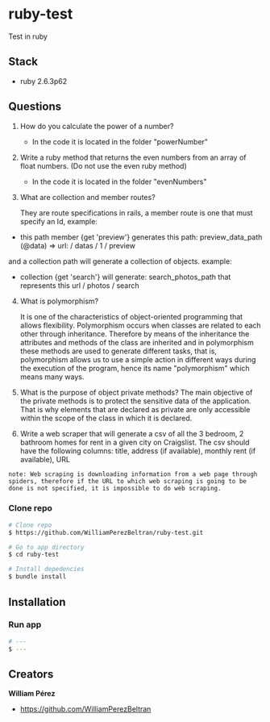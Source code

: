 # ruby-test

Test in ruby 

## Stack
- ruby 2.6.3p62

## Questions

1. How do you calculate the power of a number?
	- In the code it is located in the folder "powerNumber"
2. Write a ruby method that returns the even numbers from an array of float numbers. (Do not use the even ruby method)
	- In the code it is located in the folder "evenNumbers"

3. What are collection and member routes?

    They are route specifications in rails, a member route is one that must specify an Id,
    example:
  - this path member {get 'preview'} generates this path: preview_data_path (@data) => url: / datas / 1 / preview

  and a collection path will generate a collection of objects.
  example:
  - collection {get 'search'} will generate: search_photos_path that represents this url / photos / search

4. What is polymorphism?

    It is one of the characteristics of object-oriented programming that allows flexibility.
    Polymorphism occurs when classes are related to each other through inheritance. Therefore by means of the
    inheritance the attributes and methods of the class are inherited and in polymorphism these methods are used to generate different tasks, that is,
    polymorphism allows us to use a simple action in different ways during the execution of the program, hence its name "polymorphism" which means many ways.

5.  What is the purpose of object private methods?
    The main objective of the private methods is to protect the sensitive data of the application. That is why elements that are declared as private are only accessible within the scope of the class in which it is declared.

6.   Write a web scraper that will generate a csv of all the 3 bedroom, 2 bathroom homes for rent     in a given city on Craigslist. The csv should have the following columns: title, address (if     available), monthly rent (if available), URL

    note: Web scraping is downloading information from a web page through spiders, therefore if the URL to which web scraping is going to be done is not specified, it is impossible to do web scraping.

### Clone repo

```bash
# Clone repo
$ https://github.com/WilliamPerezBeltran/ruby-test.git

# Go to app directory
$ cd ruby-test

# Install depedencies
$ bundle install
```

## Installation



### Run app

```bash
# ---
$ ---
```


## Creators

**William Pérez**

- <https://github.com/WilliamPerezBeltran>

